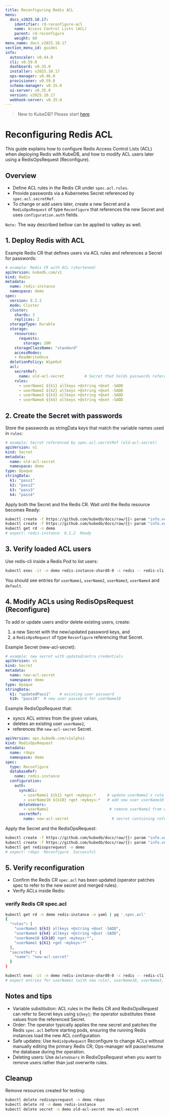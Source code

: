 ```yaml
---
title: Reconfiguring Redis ACL
menu:
  docs_v2025.10.17:
    identifier: rd-reconfigure-acl
    name: Access Control Lists (ACL)
    parent: rd-reconfigure
    weight: 60
menu_name: docs_v2025.10.17
section_menu_id: guides
info:
  autoscaler: v0.44.0
  cli: v0.59.0
  dashboard: v0.35.0
  installer: v2025.10.17
  ops-manager: v0.46.0
  provisioner: v0.59.0
  schema-manager: v0.35.0
  ui-server: v0.35.0
  version: v2025.10.17
  webhook-server: v0.35.0
---
```


> New to KubeDB? Please start [here](/docs/v2025.10.17/README).

# Reconfiguring Redis ACL

This guide explains how to configure Redis Access Control Lists (ACL) when deploying Redis with KubeDB, and how to modify ACL users later using a RedisOpsRequest (Reconfigure).

## Overview

- Define ACL rules in the Redis CR under `spec.acl.rules`.
- Provide passwords via a Kubernetes Secret referenced by `spec.acl.secretRef`.
- To change or add users later, create a new Secret and a `RedisOpsRequest` of type `Reconfigure` that references the new Secret and uses `configuration.auth` fields.

`Note:` The way described bellow can be applied to valkey as well.

## 1. Deploy Redis with ACL

Example Redis CR that defines users via ACL rules and references a Secret for passwords:

```yaml
# example: Redis CR with ACL (shortened)
apiVersion: kubedb.com/v1
kind: Redis
metadata:
  name: redis-instance
  namespace: demo
spec:
  version: 8.2.2
  mode: Cluster
  cluster:
    shards: 3
    replicas: 2
  storageType: Durable
  storage:
    resources:
      requests:
        storage: 20M
    storageClassName: "standard"
    accessModes:
    - ReadWriteOnce
  deletionPolicy: WipeOut
  acl:
    secretRef:
      name: old-acl-secret         # Secret that holds passwords referenced by variables like ${k1}
    rules:
      - userName1 ${k1} allkeys +@string +@set -SADD
      - userName2 ${k2} allkeys +@string +@set -SADD
      - userName3 ${k3} allkeys +@string +@set -SADD
      - userName4 ${k4} allkeys +@string +@set -SADD
```

## 2. Create the Secret with passwords

Store the passwords as stringData keys that match the variable names used in `rules`:

```yaml
# example: Secret referenced by spec.acl.secretRef (old-acl-secret)
apiVersion: v1
kind: Secret
metadata:
  name: old-acl-secret
  namespace: demo
type: Opaque
stringData:
  k1: "pass1"
  k2: "pass2"
  k3: "pass3"
  k4: "pass4"
```

Apply both the Secret and the Redis CR. Wait until the Redis resource becomes Ready:

```bash
kubectl create -f https://github.com/kubedb/docs/raw/{{< param "info.version" >}}/docs/examples/redis/reconfigure/acl/old-acl-secret.yaml
kubectl create -f https://github.com/kubedb/docs/raw/{{< param "info.version" >}}/docs/examples/redis/reconfigure/acl/redis.yaml
kubectl get rd -n demo
# expect: redis-instance  8.2.2  Ready
```

## 3. Verify loaded ACL users

Use redis-cli inside a Redis Pod to list users:

```bash
kubectl exec -it -n demo redis-instance-shard0-0 -c redis -- redis-cli acl list
```

You should see entries for `userName1`, `userName2`, `userName3`, `userName4` and `default`.

## 4. Modify ACLs using RedisOpsRequest (Reconfigure)

To add or update users and/or delete existing users, create:
1) a new Secret with the new/updated password keys, and
2) a `RedisOpsRequest` of type `Reconfigure` referencing that Secret.

Example Secret (new-acl-secret):

```yaml
# example: new secret with updated/extra credentials
apiVersion: v1
kind: Secret
metadata:
  name: new-acl-secret
  namespace: demo
type: Opaque
stringData:
  k1: "updatedPass1"    # existing user password
  k10: "pass10"  # new user password for userName10
```

Example RedisOpsRequest that:
- syncs ACL entries from the given values,
- deletes an existing user `userName2`,
- references the `new-acl-secret` Secret.

```yaml
apiVersion: ops.kubedb.com/v1alpha1
kind: RedisOpsRequest
metadata:
  name: rdops
  namespace: demo
spec:
  type: Reconfigure
  databaseRef:
    name: redis-instance
  configuration:
    auth:
      syncACL:
        - userName1 ${k1} +get ~mykeys:*     # update userName1's rule (uses ${k1} from new-acl-secret or the previous secret)
        - userName10 ${k10} +get ~mykeys:*   # add new user userName10
      deleteUsers:
        - userName2                           # remove userName2 from ACL
      secretRef:
        name: new-acl-secret                   # secret containing referenced keys
```

Apply the Secret and the RedisOpsRequest:

```bash
kubectl create -f https://github.com/kubedb/docs/raw/{{< param "info.version" >}}/docs/examples/redis/reconfigure/acl/new-acl-secret.yaml
kubectl create -f https://github.com/kubedb/docs/raw/{{< param "info.version" >}}/docs/examples/redis/reconfigure/acl/rd-ops.yaml
kubectl get redisopsrequest -n demo
# expect: rdops  Reconfigure  Successful
```

## 5. Verify reconfiguration

- Confirm the Redis CR `spec.acl` has been updated (operator patches spec to refer to the new secret and merged rules).
- Verify ACLs inside Redis:

### verify Redis CR spec.acl
```bash
kubectl get rd -n demo redis-instance -o yaml | yq '.spec.acl'
{
  "rules": [
    "userName3 ${k3} allkeys +@string +@set -SADD",
    "userName4 ${k4} allkeys +@string +@set -SADD",
    "userName10 ${k10} +get ~mykeys:*",
    "userName1 ${k1} +get ~mykeys:*"
  ],
  "secretRef": {
    "name": "new-acl-secret"
  }
}
```

```bash
kubectl exec -it -n demo redis-instance-shard0-0 -c redis -- redis-cli acl list
# expect entries for userName1 (with new rule), userName10, userName3, userName4, and default
```

## Notes and tips

- Variable substitution: ACL rules in the Redis CR and RedisOpsRequest can refer to Secret keys using `${key}`; the operator substitutes these values from the referenced Secret.
- Order: The operator typically applies the new secret and patches the Redis `spec.acl` before starting pods, ensuring the running Redis instances load the new ACL configuration.
- Safe updates: Use `RedisOpsRequest` Reconfigure to change ACLs without manually editing the primary Redis CR; Ops-manager will pause/resume the database during the operation.
- Deleting users: Use `deleteUsers` in RedisOpsRequest when you want to remove users rather than just overwrite rules.

## Cleanup

Remove resources created for testing:

```bash
kubectl delete redisopsrequest -n demo rdops
kubectl delete rd -n demo redis-instance
kubectl delete secret -n demo old-acl-secret new-acl-secret
```
